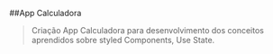 ##App Calculadora

>Criação App Calculadora para desenvolvimento dos conceitos aprendidos sobre styled Components, Use State.
